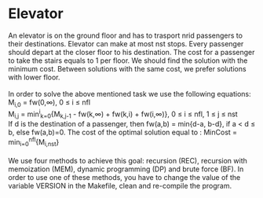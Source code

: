 # Elevator
An elevator is on the ground floor and has to trasport nrid passengers to their destinations. Elevator can make at most nst 
stops. Every passenger should depart at the closer floor to his destination. The cost for a passenger to take the stairs equals
to 1 per floor. We should find the solution with the minimum cost. Between solutions with the same cost, we prefer solutions 
with lower floor.<br /><br />
In order to solve the above mentioned task we use the following equations:<br />
M<sub>i,0</sub> = fw(0,∞), 0 ≤ i ≤ nfl<br />
M<sub>i,j</sub> = min<sup>i</sup><sub>k=0</sub>{M<sub>k,j-1</sub> - fw(k,∞) + fw(k,i) + fw(i,∞)}, 0 ≤ i ≤ nfl, 1 ≤ j ≤ nst<br />
If d is the destination of a passenger, then fw(a,b) = min{d-a, b-d}, if a < d ≤ b, else fw(a,b)=0.
The cost of the optimal solution equal to : MinCost = min<sub>i=0</sub><sup>nfl</sup>{M<sub>i,nst</sub>}
<br /><br />
We use four methods to achieve this goal: recursion (REC), recursion with memoization (MEM), dynamic programming (DP) and 
brute force (BF). In order to use one of these methods, you have to change the value of the variable VERSION in the Makefile,
clean and re-compile the program.

